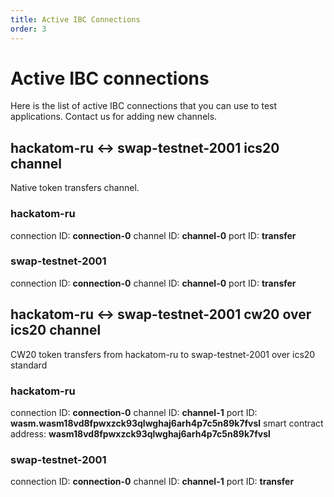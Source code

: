 ```yaml
---
title: Active IBC Connections
order: 3
---
```


# Active IBC connections

Here is the list of active IBC connections that you can use to test applications. Contact us for adding new channels.

## hackatom-ru <-> swap-testnet-2001 ics20 channel

Native token transfers channel.

### hackatom-ru

connection ID: **connection-0**
channel ID:    **channel-0**
port ID:       **transfer**

### swap-testnet-2001

connection ID: **connection-0**
channel ID:    **channel-0**
port ID:       **transfer**

## hackatom-ru <-> swap-testnet-2001 cw20 over ics20 channel

CW20 token transfers from hackatom-ru to swap-testnet-2001 over ics20 standard

### hackatom-ru

connection ID:          **connection-0**
channel ID:             **channel-1**
port ID:                **wasm.wasm18vd8fpwxzck93qlwghaj6arh4p7c5n89k7fvsl**
smart contract address: **wasm18vd8fpwxzck93qlwghaj6arh4p7c5n89k7fvsl**

### swap-testnet-2001

connection ID: **connection-0**
channel ID:    **channel-1**
port ID:       **transfer**

